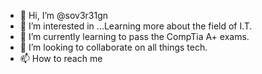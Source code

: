 - 👋 Hi, I’m @sov3r31gn
- 👀 I’m interested in ...Learning more about the field of I.T.
- 🌱 I’m currently learning to pass the CompTia A+ exams.
- 💞️ I’m looking to collaborate on all things tech.
- 📫 How to reach me 

<!---
sov3r31gn/sov3r31gn is a ✨ special ✨ repository because its `README.md` (this file) appears on your GitHub profile.
You can click the Preview link to take a look at your changes.
--->
